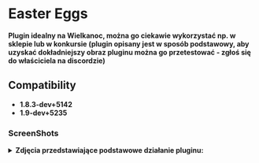 # Easter Eggs

<b> Plugin idealny na Wielkanoc, można go ciekawie wykorzystać np. w sklepie lub w konkursie (plugin opisany jest w sposób podstawowy, aby uzyskać dokładniejszy obraz pluginu można go przetestować - zgłoś się do właściciela na discordzie)

## Compatibility
- 1.8.3-dev+5142
- 1.9-dev+5235

### ScreenShots

<details>
	<summary><b>Zdjęcia przedstawiające podstawowe działanie pluginu:</b></summary>
- Jajko wypadające z gracza:
	
<img src="https://github.com/N1K1Cz/Easter-Eggs/blob/main/zdj/jajo.png"></img>

- Wiadomość po zebraniu jajka:

<img src="https://github.com/N1K1Cz/Easter-Eggs/blob/main/zdj/wiadomosc.png"></img>

- Przykładowa top15 jajek:

<img src="https://github.com/N1K1Cz/Easter-Eggs/blob/main/zdj/topka.png"></img>

</details>
